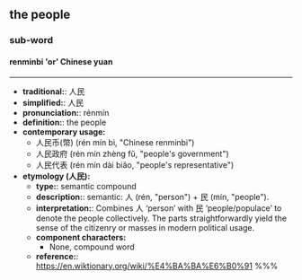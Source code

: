 ## the people
### sub-word
#### renminbi 'or' Chinese yuan
---
- **traditional:**: 人民
- **simplified:**: 人民
- **pronunciation:**: rénmín
- **definition:**: the people
- **contemporary usage:**
  - 人民币(幣) (rén mín bì, "Chinese renminbi")
  - 人民政府 (rén mín zhèng fǔ, "people's government")
  - 人民代表 (rén mín dài biǎo, "people's representative")
- **etymology (人民):**
  - **type:**: semantic compound
  - **description:**: semantic: 人 (rén, "person") + 民 (mín, "people").
  - **interpretation:**: Combines 人 ‘person’ with 民 ‘people/populace’ to denote the people collectively. The parts straightforwardly yield the sense of the citizenry or masses in modern political usage.
  - **component characters:**
    - None, compound word
  - **reference:**: https://en.wiktionary.org/wiki/%E4%BA%BA%E6%B0%91
%%%